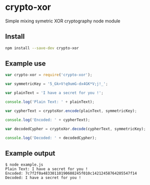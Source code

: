 # crypto-xor
Simple mixing symetric XOR cryptography node module

## Install
```bash
npm install --save-dev crypto-xor
```

## Example use

```javascript
var crypto-xor = require('crypto-xor');

var symmetricKey = '5_Gk>V!q9umG-dx4GK*V;j!_';

var plainText = 'I have a secret for you !';

console.log('Plain Text: ' + plainText);

var cypherText = cryptoXor.encode(plainText, symmetricKey);

console.log('Encoded: ' + cypherText);

var decodedCypher = cryptoXor.decode(cypherText, symmetricKey);

console.log('Decoded: ' + decodedCypher);
```

## Example output
```
$ node example.js
Plain Text: I have a secret for you !
Encoded: 7c7f2f0a48330110190608245f010c14212458764205547f14
Decoded: I have a secret for you !
```
